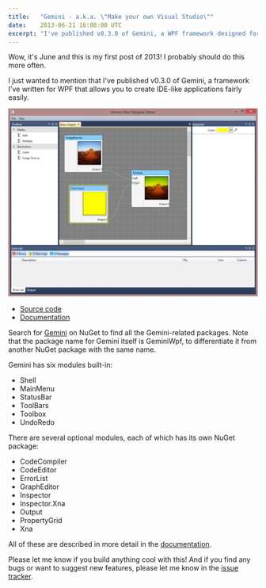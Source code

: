 ```yaml
---
title:   "Gemini - a.k.a. \"Make your own Visual Studio\""
date:    2013-06-21 16:08:00 UTC
excerpt: "I've published v0.3.0 of Gemini, a WPF framework designed for building IDE-like applications."
---
```


Wow, it's June and this is my first post of 2013! I probably should do this more often.

I just wanted to mention that I've published v0.3.0 of Gemini, a framework I've written for WPF that allows you to create IDE-like applications fairly easily.

![](/assets/posts/gemini-everything.png)

* [Source code](https://github.com/tgjones/gemini)
* [Documentation](http://documentup.com/tgjones/gemini)

Search for [Gemini](http://nuget.org/packages?q=Gemini) on NuGet to find all the Gemini-related packages. Note that the package name for Gemini itself is GeminiWpf, to differentiate it from another NuGet package with the same name.

Gemini has six modules built-in:

* Shell
* MainMenu
* StatusBar
* ToolBars
* Toolbox
* UndoRedo

There are several optional modules, each of which has its own NuGet package:

* CodeCompiler
* CodeEditor
* ErrorList
* GraphEditor
* Inspector
* Inspector.Xna
* Output
* PropertyGrid
* Xna

All of these are described in more detail in the [documentation](http://documentup.com/tgjones/gemini).

Please let me know if you build anything cool with this! And if you find any bugs or want to suggest new features, please let me know in the [issue tracker](https://github.com/tgjones/gemini/issues).